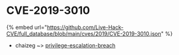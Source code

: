 # CVE-2019-3010
{% embed url="https://github.com/Live-Hack-CVE/full_database/blob/main/cves/2019/CVE-2019-3010.json" %}

* chaizeg ~> [privilege-escalation-breach](https://www.alice-snow.ru/2019/database/cve-2019-3010/privilege-escalation-breach-chaizeg)